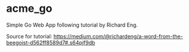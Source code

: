 # acme_go

Simple Go Web App following tutorial by Richard Eng. 

Source for tutorial: https://medium.com/@richardeng/a-word-from-the-beegoist-d562ff8589d7#.s64pjf9db
